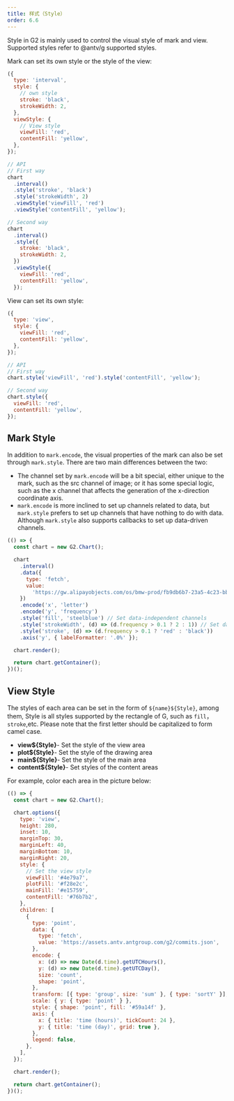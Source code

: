 ```yaml
---
title: 样式（Style）
order: 6.6
---
```


Style in G2 is mainly used to control the visual style of mark and view. Supported styles refer to @antv/g supported styles.

Mark can set its own style or the style of the view:

```js
({
  type: 'interval',
  style: {
    // own style
    stroke: 'black',
    strokeWidth: 2,
  },
  viewStyle: {
    // View style
    viewFill: 'red',
    contentFill: 'yellow',
  },
});
```

```js
// API
// First way
chart
  .interval()
  .style('stroke', 'black')
  .style('strokeWidth', 2)
  .viewStyle('viewFill', 'red')
  .viewStyle('contentFill', 'yellow');

// Second way
chart
  .interval()
  .style({
    stroke: 'black',
    strokeWidth: 2,
  })
  .viewStyle({
    viewFill: 'red',
    contentFill: 'yellow',
  });
```

View can set its own style:

```js
({
  type: 'view',
  style: {
    viewFill: 'red',
    contentFill: 'yellow',
  },
});
```

```js
// API
// First way
chart.style('viewFill', 'red').style('contentFill', 'yellow');

// Second way
chart.style({
  viewFill: 'red',
  contentFill: 'yellow',
});
```

## Mark Style

In addition to `mark.encode`, the visual properties of the mark can also be set through `mark.style`. There are two main differences between the two:

- The channel set by `mark.encode` will be a bit special, either unique to the mark, such as the src channel of image; or it has some special logic, such as the x channel that affects the generation of the x-direction coordinate axis.
- `mark.encode` is more inclined to set up channels related to data, but `mark.style` prefers to set up channels that have nothing to do with data. Although `mark.style` also supports callbacks to set up data-driven channels.

```js | ob
(() => {
  const chart = new G2.Chart();

  chart
    .interval()
    .data({
      type: 'fetch',
      value:
        'https://gw.alipayobjects.com/os/bmw-prod/fb9db6b7-23a5-4c23-bbef-c54a55fee580.csv',
    })
    .encode('x', 'letter')
    .encode('y', 'frequency')
    .style('fill', 'steelblue') // Set data-independent channels
    .style('strokeWidth', (d) => (d.frequency > 0.1 ? 2 : 1)) // Set data-related channels
    .style('stroke', (d) => (d.frequency > 0.1 ? 'red' : 'black'))
    .axis('y', { labelFormatter: '.0%' });

  chart.render();

  return chart.getContainer();
})();
```

## View Style

The styles of each area can be set in the form of `${name}${Style}`, among them, Style is all styles supported by the rectangle of G, such as `fill`，`stroke`,etc. Please note that the first letter should be capitalized to form camel case.

- **view${Style}**- Set the style of the view area
- **plot${Style}**- Set the style of the drawing area
- **main${Style}**- Set the style of the main area
- **content${Style}**- Set styles of the content areas

For example, color each area in the picture below:

```js | ob
(() => {
  const chart = new G2.Chart();

  chart.options({
    type: 'view',
    height: 280,
    inset: 10,
    marginTop: 30,
    marginLeft: 40,
    marginBottom: 10,
    marginRight: 20,
    style: {
      // Set the view style
      viewFill: '#4e79a7',
      plotFill: '#f28e2c',
      mainFill: '#e15759',
      contentFill: '#76b7b2',
    },
    children: [
      {
        type: 'point',
        data: {
          type: 'fetch',
          value: 'https://assets.antv.antgroup.com/g2/commits.json',
        },
        encode: {
          x: (d) => new Date(d.time).getUTCHours(),
          y: (d) => new Date(d.time).getUTCDay(),
          size: 'count',
          shape: 'point',
        },
        transform: [{ type: 'group', size: 'sum' }, { type: 'sortY' }],
        scale: { y: { type: 'point' } },
        style: { shape: 'point', fill: '#59a14f' },
        axis: {
          x: { title: 'time (hours)', tickCount: 24 },
          y: { title: 'time (day)', grid: true },
        },
        legend: false,
      },
    ],
  });

  chart.render();

  return chart.getContainer();
})();
```
